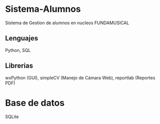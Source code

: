 # Sistema-Alumnos
Sistema de Gestion de alumnos en nucleos FUNDAMUSICAL
## Lenguajes
Python, SQL
## Librerias
wxPython (GUI), simpleCV (Manejo de Cámara Web), reportlab (Reportes PDF)
# Base de datos
SQLite
